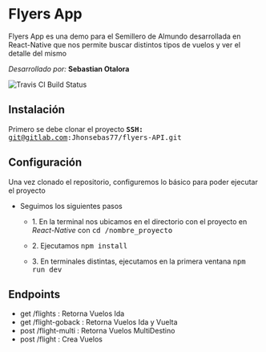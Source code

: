 ﻿# Flyers App
Flyers App es una demo para el Semillero de Almundo desarrollada en React-Native que nos permite buscar distintos tipos de vuelos y ver el detalle del mismo

*Desarrollado por:* **Sebastian Otalora**

![Travis CI Build Status](the_image_url_here)

## Instalación
Primero se debe clonar el proyecto
<kbd>**SSH:** git@gitlab.com:Jhonsebas77/flyers-API.git</kbd>  

## Configuración 
 Una vez clonado el repositorio, configuremos lo básico para poder ejecutar el proyecto  
 
   -  Seguimos los siguientes pasos
	     -  1\. En la terminal nos ubicamos en el directorio con el proyecto en *React-Native* con <kbd>cd /nombre_proyecto </kbd>  
	     - 2\. Ejecutamos <kbd>npm install </kbd>  
	     
	   - 3\. En terminales distintas, ejecutamos en la primera ventana <kbd>npm run dev</kbd> 
	
## Endpoints
 - get /flights : Retorna Vuelos Ida
 - get /flight-goback : Retorna Vuelos Ida y Vuelta
 - post /flight-multi : Retorna Vuelos MultiDestino
 - post /flight : Crea Vuelos

